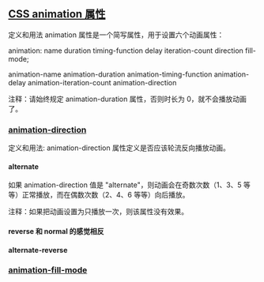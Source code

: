 ## [CSS animation 属性](https://www.w3school.com.cn/cssref/pr_animation.asp)
定义和用法 animation 属性是一个简写属性，用于设置六个动画属性：

animation: name duration timing-function delay iteration-count direction fill-mode;

animation-name
animation-duration
animation-timing-function
animation-delay
animation-iteration-count
animation-direction

注释：请始终规定 animation-duration 属性，否则时长为 0，就不会播放动画了。

### [animation-direction](https://developer.mozilla.org/zh-CN/docs/Web/CSS/animation-direction) 
定义和用法: animation-direction 属性定义是否应该轮流反向播放动画。

#### alternate
如果 animation-direction 值是 "alternate"，则动画会在奇数次数（1、3、5 等等）正常播放，而在偶数次数（2、4、6 等等）向后播放。

注释：如果把动画设置为只播放一次，则该属性没有效果。

#### reverse 和 normal 的感觉相反

#### alternate-reverse

### [animation-fill-mode](https://developer.mozilla.org/zh-CN/docs/Web/CSS/animation-fill-mode)

